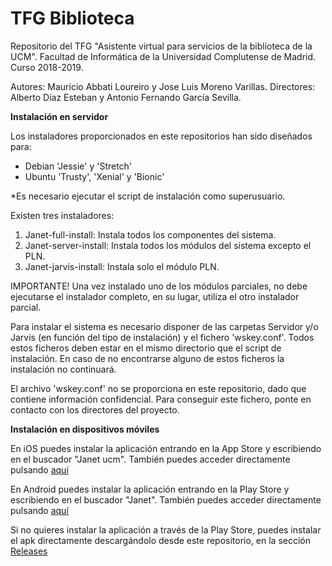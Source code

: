 # TFG Biblioteca
Repositorio del TFG "Asistente virtual para servicios de la biblioteca de la UCM".
Facultad de Informática de la Universidad Complutense de Madrid.
Curso 2018-2019.

Autores: Mauricio Abbati Loureiro y Jose Luis Moreno Varillas.
Directores: Alberto Díaz Esteban y Antonio Fernando García Sevilla.


**Instalación en servidor**

Los instaladores proporcionados en este repositorios han sido diseñados para:

 - Debian 'Jessie' y 'Stretch'
 - Ubuntu 'Trusty', 'Xenial' y 'Bionic'

*Es necesario ejecutar el script de instalación como superusuario.

Existen tres instaladores:

 1. Janet-full-install: Instala todos los componentes del sistema.
 2. Janet-server-install: Instala todos los módulos del sistema excepto el PLN.
 3. Janet-jarvis-install: Instala solo el módulo PLN.

IMPORTANTE! Una vez instalado uno de los módulos parciales, no debe ejecutarse el instalador completo, en su lugar, utiliza el otro instalador parcial.

Para instalar el sistema es necesario disponer de las carpetas Servidor y/o Jarvis (en función del tipo de instalación) y el fichero 'wskey.conf'. Todos estos ficheros deben estar en el mismo directorio que el script de instalación. En caso de no encontrarse alguno de estos ficheros la instalación no continuará.

El archivo 'wskey.conf' no se proporciona en este repositorio, dado que contiene información confidencial. Para conseguir este fichero, ponte en contacto con los directores del proyecto.

**Instalación en dispositivos móviles**

En iOS puedes instalar la aplicación entrando en la App Store y escribiendo en el buscador "Janet ucm". También puedes acceder directamente pulsando [aquí](https://itunes.apple.com/us/app/janet/id1451052771?l=es&ls=1&mt=8)

En Android puedes instalar la aplicación entrando en la Play Store y escribiendo en el buscador "Janet". También puedes acceder directamente pulsando [aquí](https://play.google.com/store/apps/details?id=ucm.fdi.android.speechtotext&hl=es_419)

Si no quieres instalar la aplicación a través de la Play Store, puedes instalar el apk directamente descargándolo desde este repositorio, en la sección [Releases](https://github.com/NILGroup/TFG-1819-Biblioteca/releases)
